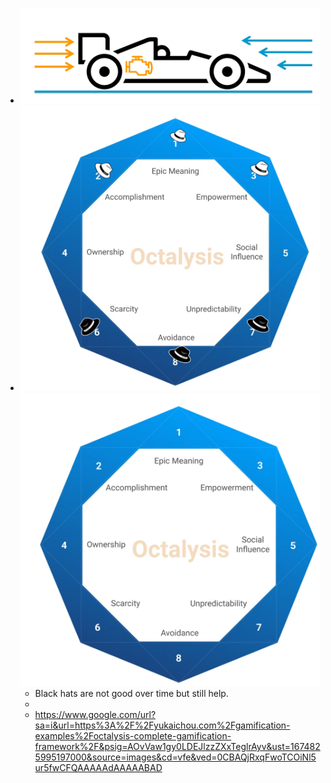 - ![image.png](../assets/image_1674739559583_0.png)
- ![image.png](../assets/image_1674739660655_0.png) ![image.png](../assets/image_1674739575221_0.png)
	- Black hats are not good over time but still help.
	-
	- https://www.google.com/url?sa=i&url=https%3A%2F%2Fyukaichou.com%2Fgamification-examples%2Foctalysis-complete-gamification-framework%2F&psig=AOvVaw1gy0LDEJlzzZXxTeglrAyv&ust=1674825995197000&source=images&cd=vfe&ved=0CBAQjRxqFwoTCOiNl5ur5fwCFQAAAAAdAAAAABAD